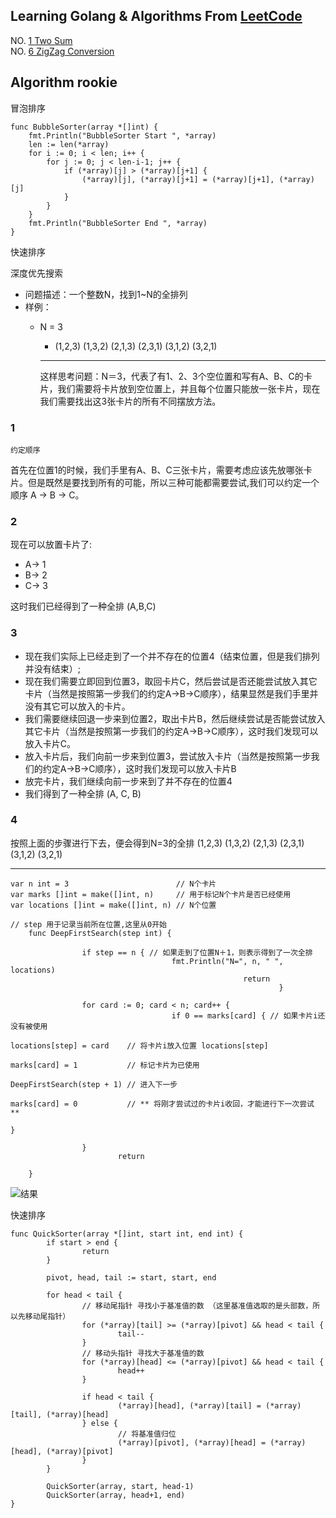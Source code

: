 ## Learning Golang & Algorithms From [LeetCode](https://leetcode.com/)

NO. [1 Two Sum](https://leetcode.com/problems/two-sum/)  
NO. [6 ZigZag Conversion](https://leetcode.com/problems/zigzag-conversion/)


## Algorithm rookie

冒泡排序

```
func BubbleSorter(array *[]int) {
	fmt.Println("BubbleSorter Start ", *array)
	len := len(*array)
	for i := 0; i < len; i++ {
		for j := 0; j < len-i-1; j++ {
			if (*array)[j] > (*array)[j+1] {
				(*array)[j], (*array)[j+1] = (*array)[j+1], (*array)[j]
			}
		}
	}
	fmt.Println("BubbleSorter End ", *array)
}
```

快速排序



深度优先搜索

+ 问题描述：一个整数N，找到1~N的全排列
+ 样例：
    - N = 3
        - (1,2,3) (1,3,2) (2,1,3) (2,3,1) (3,1,2) (3,2,1)

        ---

        这样思考问题：N＝3，代表了有1、2、3个空位置和写有A、B、C的卡片，我们需要将卡片放到空位置上，并且每个位置只能放一张卡片，现在我们需要找出这3张卡片的所有不同摆放方法。

### 1 
`约定顺序`

首先在位置1的时候，我们手里有A、B、C三张卡片，需要考虑应该先放哪张卡片。但是既然是要找到所有的可能，所以三种可能都需要尝试,我们可以约定一个顺序 A -> B -> C。

### 2
现在可以放置卡片了:
+ A-> 1
+ B-> 2
+ C-> 3

这时我们已经得到了一种全排 (A,B,C)

### 3
+ 现在我们实际上已经走到了一个并不存在的位置4（结束位置，但是我们排列并没有结束）;
+ 现在我们需要立即回到位置3，取回卡片C，然后尝试是否还能尝试放入其它卡片（当然是按照第一步我们的约定A->B->C顺序），结果显然是我们手里并没有其它可以放入的卡片。
+ 我们需要继续回退一步来到位置2，取出卡片B，然后继续尝试是否能尝试放入其它卡片（当然是按照第一步我们的约定A->B->C顺序），这时我们发现可以放入卡片C。
+ 放入卡片后，我们向前一步来到位置3，尝试放入卡片（当然是按照第一步我们的约定A->B->C顺序），这时我们发现可以放入卡片B
+ 放完卡片，我们继续向前一步来到了并不存在的位置4
+ 我们得到了一种全排 (A, C, B)

### 4
按照上面的步骤进行下去，便会得到N=3的全排 (1,2,3) (1,3,2) (2,1,3) (2,3,1) (3,1,2) (3,2,1)

---


```
var n int = 3                        // N个卡片
var marks []int = make([]int, n)     // 用于标记N个卡片是否已经使用
var locations []int = make([]int, n) // N个位置

// step 用于记录当前所在位置,这里从0开始
    func DeepFirstSearch(step int) {
        
                if step == n { // 如果走到了位置N＋1，则表示得到了一次全排
                                    fmt.Println("N=", n, " ", locations)
                                                    return
                                                            }

                for card := 0; card < n; card++ {
                                    if 0 == marks[card] { // 如果卡片i还没有被使用
                                                                locations[step] = card    // 将卡片i放入位置 locations[step]
                                                                                        marks[card] = 1           // 标记卡片为已使用
                                                                                                                DeepFirstSearch(step + 1) // 进入下一步
                                                                                                                                        marks[card] = 0           // ** 将刚才尝试过的卡片i收回，才能进行下一次尝试 **
                                                                                                                                                        }
                                                                                                                                                                
                }
                        return

    }

```

![结果](http://upload-images.jianshu.io/upload_images/1366868-5fc2c57a5e673a3c.png?imageMogr2/auto-orient/strip%7CimageView2/2/w/1240)



快速排序

```
func QuickSorter(array *[]int, start int, end int) {
        if start > end {
                return
        }

        pivot, head, tail := start, start, end

        for head < tail {
                // 移动尾指针 寻找小于基准值的数 （这里基准值选取的是头部数，所以先移动尾指针）
                for (*array)[tail] >= (*array)[pivot] && head < tail {
                        tail--
                }
                // 移动头指针 寻找大于基准值的数
                for (*array)[head] <= (*array)[pivot] && head < tail {
                        head++
                }

                if head < tail {
                        (*array)[head], (*array)[tail] = (*array)[tail], (*array)[head]
                } else {
                        // 将基准值归位
                        (*array)[pivot], (*array)[head] = (*array)[head], (*array)[pivot]
                }
        }

        QuickSorter(array, start, head-1)
        QuickSorter(array, head+1, end)
}
```





